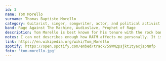 ```yaml
---
id: 3
name: Tom Morello
surname: Thomas Baptiste Morello
category: Guitarist, singer, songwriter, actor, and political activist
band: Rage Against The Machine, Audioslave, Prophet of Rage
description: Tom Morello is best known for his tenure with the rock band Rage Against the Machine and then with Audioslave. Between 2016 and 2019, Morello was a member of the supergroup Prophets of Rage.
notes: I can not describes enough how RATM affects me personally. It is so important to the point where I will not be who I am today if it is not because of RATM. Critical thinking, always questions thing. Without lowering other RATM member role in shaping RATM music as a whole, but in my opnion, RATM will not be RATM if it's not because of Tom Morello. His guitar playing is so ahead of its time, it blows everyone's mind, and it's still today.
link: https://en.wikipedia.org/wiki/Tom_Morello
spotify: https://open.spotify.com/embed/track/59WN2psjkt1tyaxjspN8fp
foto: 'tom-morello.jpg'
---
```


